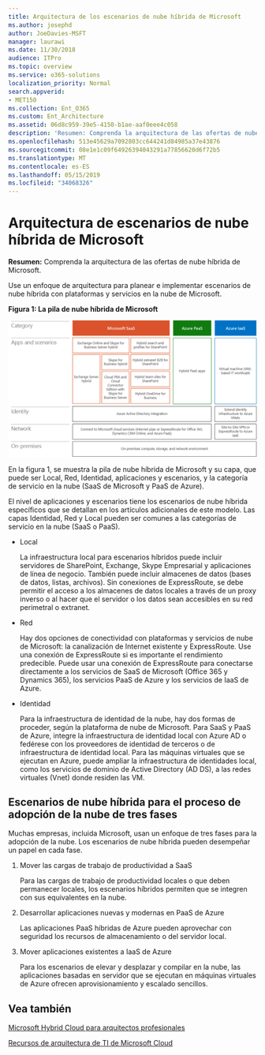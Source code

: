 ```yaml
---
title: Arquitectura de los escenarios de nube híbrida de Microsoft
ms.author: josephd
author: JoeDavies-MSFT
manager: laurawi
ms.date: 11/30/2018
audience: ITPro
ms.topic: overview
ms.service: o365-solutions
localization_priority: Normal
search.appverid:
- MET150
ms.collection: Ent_O365
ms.custom: Ent_Architecture
ms.assetid: 06d8c959-39e5-4150-b1ae-aaf0eee4c058
description: 'Resumen: Comprenda la arquitectura de las ofertas de nube híbrida de Microsoft.'
ms.openlocfilehash: 513e45629a7092803cc644241d84985a37e43876
ms.sourcegitcommit: 08e1e1c09f64926394043291a77856620d6f72b5
ms.translationtype: MT
ms.contentlocale: es-ES
ms.lasthandoff: 05/15/2019
ms.locfileid: "34068326"
---
```

# <a name="architecture-of-microsoft-hybrid-cloud-scenarios"></a>Arquitectura de escenarios de nube híbrida de Microsoft

 **Resumen:** Comprenda la arquitectura de las ofertas de nube híbrida de Microsoft.
  
Use un enfoque de arquitectura para planear e implementar escenarios de nube híbrida con plataformas y servicios en la nube de Microsoft.
  
**Figura 1: La pila de nube híbrida de Microsoft**

![La pila de nube híbrida de Microsoft](media/Hybrid-Poster/Hybrid-Cloud-Stack.png)
  
En la figura 1, se muestra la pila de nube híbrida de Microsoft y su capa, que puede ser Local, Red, Identidad, aplicaciones y escenarios, y la categoría de servicio en la nube (SaaS de Microsoft y PaaS de Azure).
  
El nivel de aplicaciones y escenarios tiene los escenarios de nube híbrida específicos que se detallan en los artículos adicionales de este modelo. Las capas Identidad, Red y Local pueden ser comunes a las categorías de servicio en la nube (SaaS o PaaS).
  
- Local
    
    La infraestructura local para escenarios híbridos puede incluir servidores de SharePoint, Exchange, Skype Empresarial y aplicaciones de línea de negocio. También puede incluir almacenes de datos (bases de datos, listas, archivos). Sin conexiones de ExpressRoute, se debe permitir el acceso a los almacenes de datos locales a través de un proxy inverso o al hacer que el servidor o los datos sean accesibles en su red perimetral o extranet.
    
- Red
    
    Hay dos opciones de conectividad con plataformas y servicios de nube de Microsoft: la canalización de Internet existente y ExpressRoute. Use una conexión de ExpressRoute si es importante el rendimiento predecible. Puede usar una conexión de ExpressRoute para conectarse directamente a los servicios de SaaS de Microsoft (Office 365 y Dynamics 365), los servicios PaaS de Azure y los servicios de IaaS de Azure.
    
- Identidad
    
    Para la infraestructura de identidad de la nube, hay dos formas de proceder, según la plataforma de nube de Microsoft. Para SaaS y PaaS de Azure, integre la infraestructura de identidad local con Azure AD o fedérese con los proveedores de identidad de terceros o de infraestructura de identidad local. Para las máquinas virtuales que se ejecutan en Azure, puede ampliar la infraestructura de identidades local, como los servicios de dominio de Active Directory (AD DS), a las redes virtuales (Vnet) donde residen las VM.
    
## <a name="hybrid-cloud-scenarios-for-the-three-phase-cloud-adoption-process"></a>Escenarios de nube híbrida para el proceso de adopción de la nube de tres fases

Muchas empresas, incluida Microsoft, usan un enfoque de tres fases para la adopción de la nube. Los escenarios de nube híbrida pueden desempeñar un papel en cada fase.
  
1. Mover las cargas de trabajo de productividad a SaaS
    
    Para las cargas de trabajo de productividad locales o que deben permanecer locales, los escenarios híbridos permiten que se integren con sus equivalentes en la nube.
    
2. Desarrollar aplicaciones nuevas y modernas en PaaS de Azure
    
    Las aplicaciones PaaS híbridas de Azure pueden aprovechar con seguridad los recursos de almacenamiento o del servidor local.
    
3. Mover aplicaciones existentes a IaaS de Azure
    
    Para los escenarios de elevar y desplazar y compilar en la nube, las aplicaciones basadas en servidor que se ejecutan en máquinas virtuales de Azure ofrecen aprovisionamiento y escalado sencillos.
    
## <a name="see-also"></a>Vea también

[Microsoft Hybrid Cloud para arquitectos profesionales](microsoft-hybrid-cloud-for-enterprise-architects.md)
  
[Recursos de arquitectura de TI de Microsoft Cloud](microsoft-cloud-it-architecture-resources.md)

